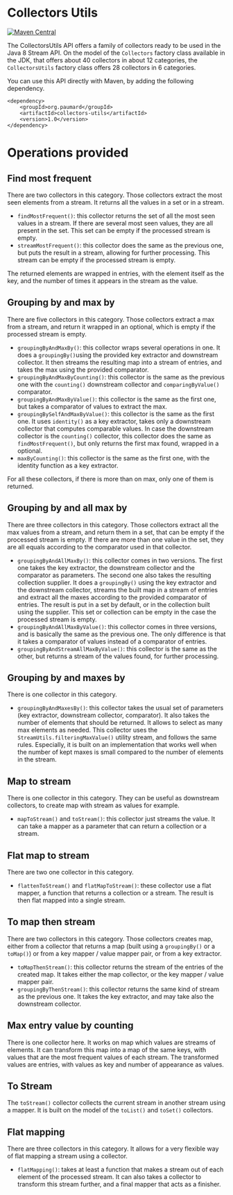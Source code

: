 # Collectors Utils

[![Maven Central](https://maven-badges.herokuapp.com/maven-central/org.paumard/collectors-utils/badge.svg)](https://maven-badges.herokuapp.com/maven-central/org.paumard/collectors-utils) 

The CollectorsUtils API offers a family of collectors ready to be used in the Java 8 Stream API. On the model of the `Collectors` factory class available in the JDK, that offers about 40 collectors in about 12 categories, the `CollectorsUtils` factory class offers 28 collectors in 6 categories. 

You can use this API directly with Maven, by adding the following dependency.  

```
<dependency>
    <groupId>org.paumard</groupId>
    <artifactId>collectors-utils</artifactId>
    <version>1.0</version>
</dependency>
```

# Operations provided

## Find most frequent

There are two collectors in this category. Those collectors extract the most seen elements from a stream. It returns all the values in a set or in a stream. 
- `findMostFrequent()`: this collector returns the set of all the most seen values in a stream. If there are several most seen values, they are all present in the set. This set can be empty if the processed stream is empty.  
- `streamMostFrequent()`: this collector does the same as the previous one, but puts the result in a stream, allowing for further processing. This stream can be empty if the processed stream is empty.  

The returned elements are wrapped in entries, with the element itself as the key, and the number of times it appears in the stream as the value. 

## Grouping by and max by 

There are five collectors in this category. Those collectors extract a max from a stream, and return it wrapped in an optional, which is empty if the processed stream is empty. 
- `groupingByAndMaxBy()`: this collector wraps several operations in one. It does a `groupingBy()`using the provided key extractor and downstream collector. It then streams the resulting map into a stream of entries, and takes the max using the provided comparator. 
- `groupingByAndMaxByCounting()`: this collector is the same as the previous one with the `counting()` downstream collector and `comparingByValue()` comparator.  
- `groupingByAndMaxByValue()`: this collector is the same as the first one, but takes a comparator of values to extract the max.  
- `groupingBySelfAndMaxByValue()`: this collector is the same as the first one. It uses `identity()` as a key extractor, takes only a downstream collector that computes comparable values. In case the downstream collector is the `counting()` collector, this collector does the same as `findMostFrequent()`, but only returns the first max found, wrapped in a optional.  
- `maxByCounting()`: this collector is the same as the first one, with the identity function as a key extractor. 

For all these collectors, if there is more than on max, only one of them is returned. 

## Grouping by and all max by

There are three collectors in this category. Those collectors extract all the max values from a stream, and return them in a set, that can be empty if the processed stream is empty. If there are more than one value in the set, they are all equals according to the comparator used in that collector. 
- `groupingByAndAllMaxBy()`: this collector comes in two versions. The first one takes the key extractor, the downstream collector and the comparator as parameters. The second one also takes the resulting collection supplier. It does a `groupingBy()` using the key extractor and the downstream collector, streams the built map in a stream of entries and extract all the maxes according to the provided comparator of entries. The result is put in a set by default, or in the collection built using the supplier. This set or collection can be empty in the case the processed stream is empty.   
- `groupingByAndAllMaxByValue()`: this collector comes in three versions, and is basically the same as the previous one. The only difference is that it takes a comparator of values instead of a comparator of entries. 
- `groupingByAndStreamAllMaxByValue()`: this collector is the same as the other, but returns a stream of the values found, for further processing. 

## Grouping by and maxes by

There is one collector in this category. 
- `groupingByAndMaxesBy()`: this collector takes the usual set of parameters (key extractor, downstream collector, comparator). It also takes the number of elements that should be returned. It allows to select as many max elements as needed. This collector uses the `StreamUtils.filteringMaxValue()` utility stream, and follows the same rules. Especially, it is built on an implementation that works well when the number of kept maxes is small compared to the number of elements in the stream.  

## Map to stream
There is one collector in this category. They can be useful as downstream collectors, to create map with stream as values for example.  
- `mapToStream()` and `toStream()`: this collector just streams the value. It can take a mapper as a parameter that can return a collection or a stream. 
 
## Flat map to stream
There are two one collector in this category. 
- `flattenToStream()` and `flatMapToStream()`: these collector use a flat mapper, a function that returns a collection or a stream. The result is then flat mapped into a single stream. 

## To map then stream
There are two collectors in this category. Those collectors creates map, either from a collector that returns a map (built using a `groupingBy()` or a `toMap()`) or from a key mapper / value mapper pair, or from a key extractor. 
- `toMapThenStream()`: this collector returns the stream of the entries of the created map. It takes either the map collector, or the key mapper / value mapper pair.   
- `groupingByThenStream()`: this collector returns the same kind of stream as the previous one. It takes the key extractor, and may take also the downstream collector. 

## Max entry value by counting
There is one collector here. It works on map which values are streams of elements. It can transform this map into a map of the same keys, with values that are the most frequent values of each stream. The transformed values are entries, with values as key and number of appearance as values. 

## To Stream
The `toStream()` collector collects the current stream in another stream using a mapper. It is built on the model of the `toList()` and `toSet()` collectors. 

## Flat mapping
There are three collectors in this category. It allows for a very flexible way of flat mapping a stream using a collector. 
- `flatMapping()`: takes at least a function that makes a stream out of each element of the processed stream. It can also takes a collector to transform this stream further, and a final mapper that acts as a finisher. 
